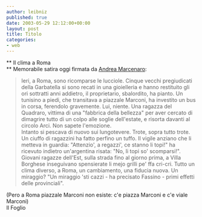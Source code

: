 ```yaml
---
author: leibniz
published: true
date: 2003-05-29 12:12:00+00:00
layout: post
title: Titolo
categories:
- web
---
```


 ** Il clima a Roma   
** Memorabile satira oggi firmata da  [   Andrea Marcenaro](http://www.ilfoglio.it/):

>  
> 
>   Ieri, a Roma, sono ricomparse le lucciole. Cinque vecchi pregiudicati della Garbatella si sono recati in una gioielleria e hanno restituito gli ori sottratti anni addietro, il proprietario, sbalordito, ha pianto. Un tunisino a piedi, che transitava a piazzale Marconi, ha investito un bus in corsa, ferendolo gravemente. Lui, niente. Una ragazza del Quadraro, vittima di una "fabbrica della bellezza" per aver cercato di dimagrire tutto di un colpo alle soglie dell'estate, e risorta davanti al circolo Arci. Non sapete l'emozione.   
Intanto si pescava di nuovo sui lungotevere. Trote, sopra tutto trote. Un ciuffo di ragazzini ha fatto perfino un tuffo. Il vigile anziano che li metteva in guardia: "Attenzio', a regazzi', ce stanno li topi!" ha ricevuto indietro un'argentina risata: "No, li topi so' scomparsi!". Giovani ragazze dell'Est, sulla strada fino al giorno prima, a Villa Borghese inseguivano spensierate li mejo grilli pe' ffa cri-cri. Tutto un clima diverso, a Roma, un cambiamento, una fiducia nuova. Un miraggio? "Un miraggio 'sti cazzi - ha precisato Fassino - primi effetti delle provinciali".

(Pero a Roma piazzale Marconi non esiste: c'e piazza Marconi e c'e viale Marconi)   
Il Foglio
